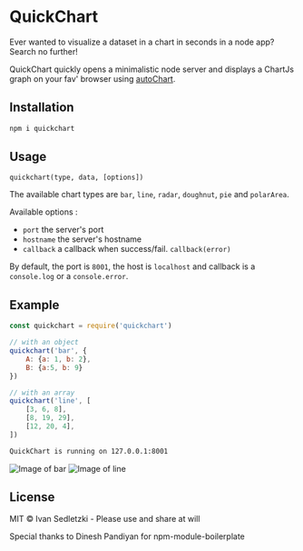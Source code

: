 # QuickChart

Ever wanted to visualize a dataset in a chart in seconds in a node app? Search no further!

QuickChart quickly opens a minimalistic node server and displays a ChartJs graph on your fav' browser using [autoChart](https://www.npmjs.com/package/autochart).

## Installation

```bash
npm i quickchart
```

## Usage

`quickchart(type, data, [options])`

The available chart types are `bar`, `line`, `radar`, `doughnut`, `pie` and `polarArea`.

Available options :

- `port` the server's port
- `hostname` the server's hostname
- `callback` a callback when success/fail. `callback(error)`

By default, the port is `8001`, the host is `localhost` and callback is a `console.log` or a `console.error`.

## Example

```javascript
const quickchart = require('quickchart')

// with an object
quickchart('bar', {
    A: {a: 1, b: 2},
    B: {a:5, b: 9}
})

// with an array
quickchart('line', [
    [3, 6, 8],
    [8, 19, 29],
    [12, 20, 4],
])
```

```bash
QuickChart is running on 127.0.0.1:8001
```

![Image of bar](https://raw.githubusercontent.com/NoctalIvan/quickchart/master/img/bar.png)
![Image of line](https://raw.githubusercontent.com/NoctalIvan/quickchart/master/img/line.png)

## License

MIT © Ivan Sedletzki - Please use and share at will

Special thanks to Dinesh Pandiyan for npm-module-boilerplate
